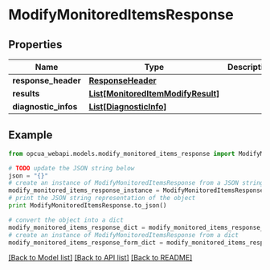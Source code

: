 # ModifyMonitoredItemsResponse


## Properties
Name | Type | Description | Notes
------------ | ------------- | ------------- | -------------
**response_header** | [**ResponseHeader**](ResponseHeader.md) |  | [optional] 
**results** | [**List[MonitoredItemModifyResult]**](MonitoredItemModifyResult.md) |  | [optional] 
**diagnostic_infos** | [**List[DiagnosticInfo]**](DiagnosticInfo.md) |  | [optional] 

## Example

```python
from opcua_webapi.models.modify_monitored_items_response import ModifyMonitoredItemsResponse

# TODO update the JSON string below
json = "{}"
# create an instance of ModifyMonitoredItemsResponse from a JSON string
modify_monitored_items_response_instance = ModifyMonitoredItemsResponse.from_json(json)
# print the JSON string representation of the object
print ModifyMonitoredItemsResponse.to_json()

# convert the object into a dict
modify_monitored_items_response_dict = modify_monitored_items_response_instance.to_dict()
# create an instance of ModifyMonitoredItemsResponse from a dict
modify_monitored_items_response_form_dict = modify_monitored_items_response.from_dict(modify_monitored_items_response_dict)
```
[[Back to Model list]](../README.md#documentation-for-models) [[Back to API list]](../README.md#documentation-for-api-endpoints) [[Back to README]](../README.md)


